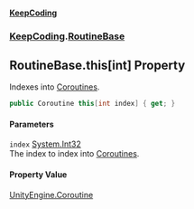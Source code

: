 #### [KeepCoding](index.md 'index')
### [KeepCoding](KeepCoding.md 'KeepCoding').[RoutineBase](KeepCoding_RoutineBase.md 'KeepCoding.RoutineBase')
## RoutineBase.this[int] Property
Indexes into [Coroutines](KeepCoding_RoutineBase_Coroutines.md 'KeepCoding.RoutineBase.Coroutines').  
```csharp
public Coroutine this[int index] { get; }
```
#### Parameters
<a name='KeepCoding_RoutineBase_this_int__index'></a>
`index` [System.Int32](https://docs.microsoft.com/en-us/dotnet/api/System.Int32 'System.Int32')  
The index to index into [Coroutines](KeepCoding_RoutineBase_Coroutines.md 'KeepCoding.RoutineBase.Coroutines').
  
#### Property Value
[UnityEngine.Coroutine](https://docs.microsoft.com/en-us/dotnet/api/UnityEngine.Coroutine 'UnityEngine.Coroutine')
